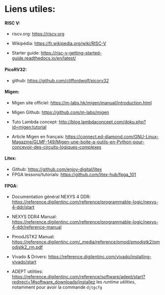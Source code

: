 # Liens utiles:



#### RISC V:

- riscv.org: https://riscv.org


- Wikipédia: https://fr.wikipedia.org/wiki/RISC-V


- Starter guide: https://risc-v-getting-started-guide.readthedocs.io/en/latest/


#### PicoRV32:

- github: https://github.com/cliffordwolf/picorv32


#### Migen:

- Migen site officiel: https://m-labs.hk/migen/manual/introduction.html


- Migen Github: https://github.com/m-labs/migen


- Tuto Lambda concept:  http://blog.lambdaconcept.com/doku.php?id=migen:tutorial


- Article Migen en français: https://connect.ed-diamond.com/GNU-Linux-Magazine/GLMF-149/Migen-une-boite-a-outils-en-Python-pour-concevoir-des-circuits-logiques-complexes


#### Litex:

- Github: https://github.com/enjoy-digital/litex
- FPGA lessons/tutorials: https://github.com/litex-hub/fpga_101

#### FPGA:

- Documentation général NEXYS 4 DDR: https://reference.digilentinc.com/reference/programmable-logic/nexys-4-ddr/start


- NEXYS DDR4 Manual: https://reference.digilentinc.com/reference/programmable-logic/nexys-4-ddr/reference-manual


- PmodJSTK2 Manual: https://reference.digilentinc.com/_media/reference/pmod/pmodjstk2/pmodjstk2_rm.pdf


- Vivado & Drivers: https://reference.digilentinc.com/vivado/installing-vivado/start


- ADEPT utilities: https://reference.digilentinc.com/reference/software/adept/start?redirect=1#software_downloads(installez les *runtime utilities*, notamment pour avoir la commande `djtgcfg`